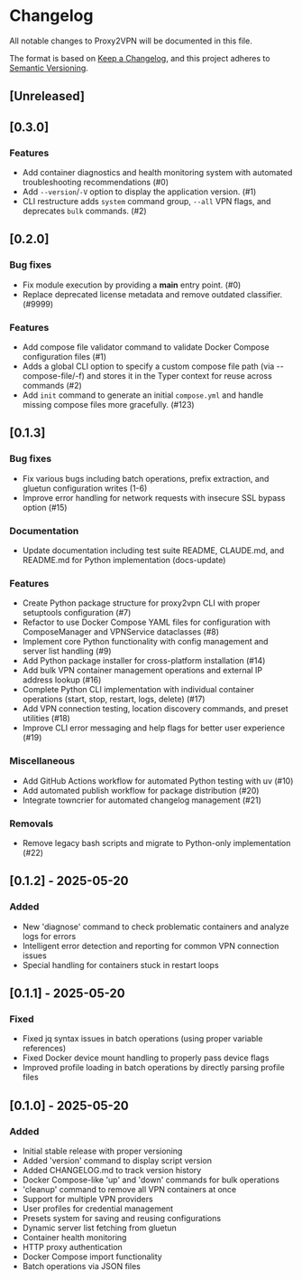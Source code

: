 # Changelog

All notable changes to Proxy2VPN will be documented in this file.

The format is based on [Keep a Changelog](https://keepachangelog.com/en/1.0.0/),
and this project adheres to [Semantic Versioning](https://semver.org/spec/v2.0.0.html).

## [Unreleased]

<!-- towncrier release notes start -->
## [0.3.0]

### Features

- Add container diagnostics and health monitoring system with automated troubleshooting recommendations (#0)
- Add `--version`/`-V` option to display the application version. (#1)
- CLI restructure adds `system` command group, `--all` VPN flags, and deprecates `bulk` commands. (#2)


## [0.2.0]

### Bug fixes

- Fix module execution by providing a __main__ entry point. (#0)
- Replace deprecated license metadata and remove outdated classifier. (#9999)

### Features

- Add compose file validator command to validate Docker Compose configuration files (#1)
- Adds a global CLI option to specify a custom compose file path (via --compose-file/-f) and stores it in the Typer context for reuse across commands (#2)
- Add `init` command to generate an initial `compose.yml` and handle missing compose files more gracefully. (#123)


## [0.1.3]

### Bug fixes

- Fix various bugs including batch operations, prefix extraction, and gluetun configuration writes (1-6)
- Improve error handling for network requests with insecure SSL bypass option (#15)

### Documentation

- Update documentation including test suite README, CLAUDE.md, and README.md for Python implementation (docs-update)

### Features

- Create Python package structure for proxy2vpn CLI with proper setuptools configuration (#7)
- Refactor to use Docker Compose YAML files for configuration with ComposeManager and VPNService dataclasses (#8)
- Implement core Python functionality with config management and server list handling (#9)
- Add Python package installer for cross-platform installation (#14)
- Add bulk VPN container management operations and external IP address lookup (#16)
- Complete Python CLI implementation with individual container operations (start, stop, restart, logs, delete) (#17)
- Add VPN connection testing, location discovery commands, and preset utilities (#18)
- Improve CLI error messaging and help flags for better user experience (#19)

### Miscellaneous

- Add GitHub Actions workflow for automated Python testing with uv (#10)
- Add automated publish workflow for package distribution (#20)
- Integrate towncrier for automated changelog management (#21)

### Removals

- Remove legacy bash scripts and migrate to Python-only implementation (#22)


## [0.1.2] - 2025-05-20

### Added
- New 'diagnose' command to check problematic containers and analyze logs for errors
- Intelligent error detection and reporting for common VPN connection issues
- Special handling for containers stuck in restart loops

## [0.1.1] - 2025-05-20

### Fixed
- Fixed jq syntax issues in batch operations (using proper variable references)
- Fixed Docker device mount handling to properly pass device flags
- Improved profile loading in batch operations by directly parsing profile files

## [0.1.0] - 2025-05-20

### Added
- Initial stable release with proper versioning
- Added 'version' command to display script version
- Added CHANGELOG.md to track version history
- Docker Compose-like 'up' and 'down' commands for bulk operations
- 'cleanup' command to remove all VPN containers at once
- Support for multiple VPN providers
- User profiles for credential management
- Presets system for saving and reusing configurations
- Dynamic server list fetching from gluetun
- Container health monitoring
- HTTP proxy authentication
- Docker Compose import functionality
- Batch operations via JSON files
